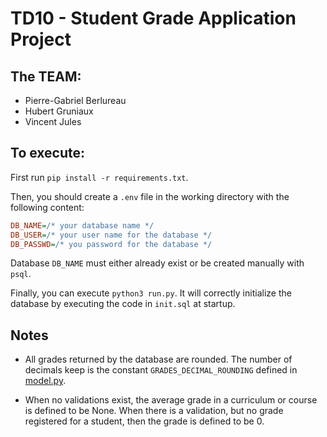 # TD10 - Student Grade Application Project

## The TEAM:
- Pierre-Gabriel Berlureau
- Hubert Gruniaux
- Vincent Jules

## To execute:

First run `pip install -r requirements.txt`.

Then, you should create a `.env` file in the working directory with the following content:
```ini
DB_NAME=/* your database name */
DB_USER=/* your user name for the database */
DB_PASSWD=/* you password for the database */
```
Database `DB_NAME` must either already exist or be created manually with `psql`.

Finally, you can execute `python3 run.py`. It will correctly initialize the database by executing the code in `init.sql` at startup.

## Notes

- All grades returned by the database are rounded. The number of decimals keep is the constant `GRADES_DECIMAL_ROUNDING` defined in [model.py](model.py).

- When no validations exist, the average grade in a curriculum or course is defined to be None. When there is a validation, but no grade registered for a student, then the grade is defined to be 0.
